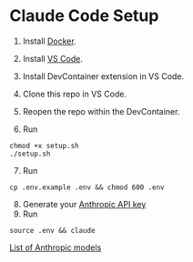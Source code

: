 # Claude Code Setup

1. Install [Docker](https://www.docker.com/products/docker-desktop/).
2. Install [VS Code](https://code.visualstudio.com/download).

3. Install DevContainer extension in VS Code.
4. Clone this repo in VS Code.
5. Reopen the repo within the DevContainer.
6. Run
```
chmod +x setup.sh
./setup.sh
```
7. Run
```
cp .env.example .env && chmod 600 .env
```
8. Generate your [Anthropic API key](https://console.anthropic.com/login?selectAccount=true&returnTo=%2Fsettings%2Fkeys%3F)
9. Run
```
source .env && claude
```




[List of Anthropic models](https://docs.anthropic.com/en/docs/about-claude/models/overview)
